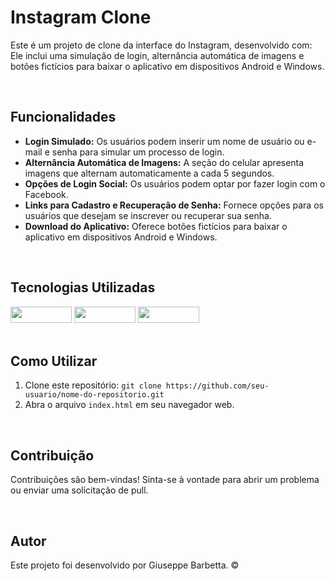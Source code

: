 <body>
  <h1>Instagram Clone</h1>
  <p>Este é um projeto de clone da interface do Instagram, desenvolvido com: Ele inclui uma simulação de login, alternância automática de imagens e botões fictícios para baixar o aplicativo em dispositivos Android e Windows.</p><br>

  <h2>Funcionalidades</h2>
  <ul>
      <li><strong>Login Simulado:</strong> Os usuários podem inserir um nome de usuário ou e-mail e senha para simular um processo de login.</li>
      <li><strong>Alternância Automática de Imagens:</strong> A seção do celular apresenta imagens que alternam automaticamente a cada 5 segundos.</li>
      <li><strong>Opções de Login Social:</strong> Os usuários podem optar por fazer login com o Facebook.</li>
      <li><strong>Links para Cadastro e Recuperação de Senha:</strong> Fornece opções para os usuários que desejam se inscrever ou recuperar sua senha.</li>
      <li><strong>Download do Aplicativo:</strong> Oferece botões fictícios para baixar o aplicativo em dispositivos Android e Windows.</li>
  </ul><br>

  <h2>Tecnologias Utilizadas</h2>
  <div display:flex>
    <img src="https://img.shields.io/badge/HTML5-E34F26?style=for-the-badge&logo=html5&logoColor=white" width="98px" height="26px"> 
    <img src="https://img.shields.io/badge/CSS3-1572B6?style=for-the-badge&logo=css3&logoColor=white" width="98px" height="26px">
    <img src="https://img.shields.io/badge/JavaScript-F7DF1E?style=for-the-badge&logo=javascript&logoColor=black" width="98px" height="26px">
  </div><br>

  <h2>Como Utilizar</h2>
  <ol>
      <li>Clone este repositório: <code>git clone https://github.com/seu-usuario/nome-do-repositorio.git</code></li>
      <li>Abra o arquivo <code>index.html</code> em seu navegador web.</li>
  </ol><br>

  <h2>Contribuição</h2>
  <p>Contribuições são bem-vindas! Sinta-se à vontade para abrir um problema ou enviar uma solicitação de pull.</p><br>

  <h2>Autor</h2>

  <p>Este projeto foi desenvolvido por Giuseppe Barbetta. ©</p>
</body>

</html>
